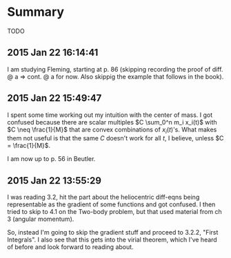 # Summary

TODO

## 2015 Jan 22 16:14:41

I am studying Fleming, starting at p. 86 (skipping recording the proof of diff. @ a => cont. @ a for now. Also skippig the example that follows in the book).


## 2015 Jan 22 15:49:47

I spent some time working out my intuition with the center of mass. I got confused because there are scalar multiples $C \sum_0^n m_i x_i(t)$ with $C \neq \frac{1}{M}$ that are convex combinations of $x_i(t)$'s. What makes them not useful is that the same $C$ doesn't work for all $t$, I believe, unless $C = \frac{1}{M}$.

I am now up to p. 56 in Beutler.


## 2015 Jan 22 13:55:29

I was reading 3.2, hit the part about the heliocentric diff-eqns being representable as the gradient of some functions and got confused. I then tried to skip to 4.1 on the Two-body problem, but that used material from ch 3 (angular momentum).

So, instead I'm going to skip the gradient stuff and proceed to 3.2.2, "First Integrals". I also see that this gets into the virial theorem, which I've heard of before and look forward to reading about.
